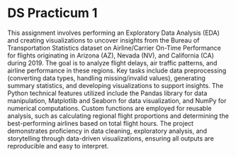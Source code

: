 # DS Practicum 1

This assignment involves performing an Exploratory Data Analysis (EDA) and creating visualizations to uncover insights from the Bureau of Transportation Statistics dataset on Airline/Carrier On-Time Performance for flights originating in Arizona (AZ), Nevada (NV), and California (CA) during 2019. The goal is to analyze flight delays, air traffic patterns, and airline performance in these regions. Key tasks include data preprocessing (converting data types, handling missing/invalid values), generating summary statistics, and developing visualizations to support insights. The Python technical features utilized include the Pandas library for data manipulation, Matplotlib and Seaborn for data visualization, and NumPy for numerical computations. Custom functions are employed for reusable analysis, such as calculating regional flight proportions and determining the best-performing airlines based on total flight hours. The project demonstrates proficiency in data cleaning, exploratory analysis, and storytelling through data-driven visualizations, ensuring all outputs are reproducible and easy to interpret.
